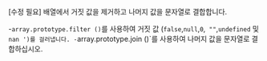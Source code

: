 [수정 필요]
배열에서 거짓 값을 제거하고 나머지 값을 문자열로 결합합니다.

-`array.prototype.filter ()`를 사용하여 거짓 값 (`false`,`null`,`0`,` ""`,`undefined` 및`nan ')를 걸러냅니다.
-`array.prototype.join ()`를 사용하여 나머지 값을 문자열로 결합하십시오.
